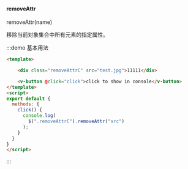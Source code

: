 #### removeAttr

removeAttr(name) 

移除当前对象集合中所有元素的指定属性。

:::demo 基本用法
```html
<template>

    <div class="removeAttrC" src="test.jpg">11111</div>

    <v-button @click="click">click to show in console</v-button>
</template>
<script>
export default {
  methods: {
    click() {
      console.log(
        $(".removeAttrC").removeAttr("src")
      );
    }
  }
}
</script>
```
:::
